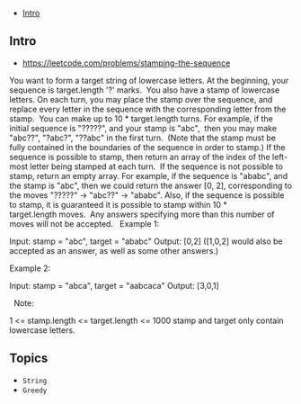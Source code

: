 - [Intro](#intro)

## Intro

- https://leetcode.com/problems/stamping-the-sequence

You want to form a target string of lowercase letters.
At the beginning, your sequence is target.length '?' marks.  You also have a stamp of lowercase letters.
On each turn, you may place the stamp over the sequence, and replace every letter in the sequence with the corresponding letter from the stamp.  You can make up to 10 * target.length turns.
For example, if the initial sequence is "?????", and your stamp is "abc",  then you may make "abc??", "?abc?", "??abc" in the first turn.  (Note that the stamp must be fully contained in the boundaries of the sequence in order to stamp.)
If the sequence is possible to stamp, then return an array of the index of the left-most letter being stamped at each turn.  If the sequence is not possible to stamp, return an empty array.
For example, if the sequence is "ababc", and the stamp is "abc", then we could return the answer [0, 2], corresponding to the moves "?????" -> "abc??" -> "ababc".
Also, if the sequence is possible to stamp, it is guaranteed it is possible to stamp within 10 * target.length moves.  Any answers specifying more than this number of moves will not be accepted.
 
Example 1:

Input: stamp = "abc", target = "ababc"
Output: [0,2]
([1,0,2] would also be accepted as an answer, as well as some other answers.)


Example 2:

Input: stamp = "abca", target = "aabcaca"
Output: [3,0,1]


 
Note:



1 <= stamp.length <= target.length <= 1000
stamp and target only contain lowercase letters.


## Topics

- `String`
- `Greedy`


